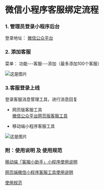 # 微信小程序客服绑定流程


### 1.	管理员登录小程序后台
登录地址：  [微信公众平台](https://mp.weixin.qq.com/)

### 2.	添加客服
菜单： 功能---客服---添加（最多添加100个客服）

![这是图片](/img/wechat/mini-program/01.jpg "Magic Gardens")


### 3.客服登录上线
登录客服消息管理工具，进行消息回复

- 网页版客服工具  
[微信公众平台网页版客服工具](https://mpkf.weixin.qq.com/)

- 移动端小程序客服工具 

![这是图片](/img/wechat/mini-program/02.jpg "Magic Gardens")

### 附：使用说明 及 使用规范


[移动端「客服小助手」小程序使用说明](https://developers.weixin.qq.com/miniprogram/introduction/custom.html#%E7%A7%BB%E5%8A%A8%E7%AB%AF%E3%80%8C%E5%AE%A2%E6%9C%8D%E5%B0%8F%E5%8A%A9%E6%89%8B%E3%80%8D%E5%B0%8F%E7%A8%8B%E5%BA%8F%E4%BD%BF%E7%94%A8%E8%AF%B4%E6%98%8E)

[网页端微信小程序客服工具使用说明](https://developers.weixin.qq.com/miniprogram/introduction/custom.html#%E7%BD%91%E9%A1%B5%E7%AB%AF%E5%BE%AE%E4%BF%A1%E5%B0%8F%E7%A8%8B%E5%BA%8F%E5%AE%A2%E6%9C%8D%E5%B7%A5%E5%85%B7%E4%BD%BF%E7%94%A8%E8%AF%B4%E6%98%8E)

[使用规范](https://developers.weixin.qq.com/miniprogram/introduction/custom.html#%E4%BD%BF%E7%94%A8%E8%A7%84%E8%8C%83)
